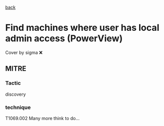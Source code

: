 [back](../index.md)
# Find machines where user has local admin access (PowerView)
Cover by sigma :x: 
## MITRE
### Tactic
discovery
### technique
T1069.002
Many more think to do...